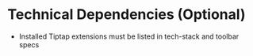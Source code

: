# Technical Dependencies (Optional)

* Installed Tiptap extensions must be listed in tech-stack and toolbar specs
